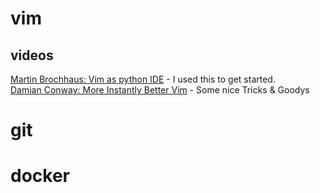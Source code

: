 # vim


## videos
[Martin Brochhaus: Vim as python IDE](https://www.youtube.com/watch?v=YhqsjUUHj6g) - I used this to get started.  
[Damian Conway: More Instantly Better Vim](http://youtu.be/aHm36-na4-4) - Some nice Tricks & Goodys

# git

# docker
